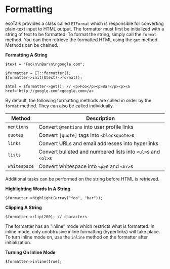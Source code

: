# Formatting

esoTalk provides a class called `ETFormat` which is responsible for converting plain-text input to HTML output. The formatter must first be initialized with a string of text to be formatted. To format the string, simply call the `format` method. You can then retrieve the formatted HTML using the `get` method. Methods can be chained.

**Formatting A String**

	$text = "Foo\n\nBar\n\ngoogle.com";

	$formatter = ET::formatter();
	$formatter->init($text)->format();

	$html = $formatter->get(); // <p>Foo</p><p>Bar</p><p><a href='http://google.com'>google.com</a>

By default, the following formatting methods are called in order by the `format` method. They can also be called individually.

| Method | Description |
| --- | --- |
| `mentions` | Convert `@mentions` into user profile links |
| `quotes` | Convert `[quote]` tags into `<blockquote>`s |
| `links` | Convert URLs and email addresses into hyperlinks |
| `lists` | Convert bulleted and numbered lists into `<ul>`s and `<ol>`s |
| `whitespace` | Convert whitespace into `<p>`s and `<br>`s |

Additional tasks can be performed on the string before HTML is retrieved.

**Highlighting Words In A String**

	$formatter->highlight(array("foo", "bar"));

**Clipping A String**

	$formatter->clip(200); // characters

The formatter has an "inline" mode which restricts what is formatted. In inline mode, only unobtrusive inline formatting (hyperlinks) will take place. To turn inline mode on, use the `inline` method on the formatter after initialization.

**Turning On Inline Mode**

	$formatter->inline(true);

